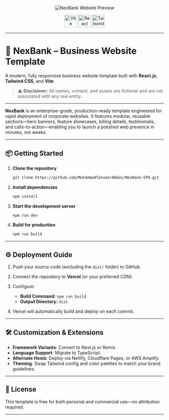 <p align="center">
  <img src="https://i.postimg.cc/rwzKBrsQ/NexBank.png" alt="NexBank Website Preview"/>
</p>

<div align="center">
  <img src="https://img.shields.io/badge/Vite-646CFF?logo=vite&logoColor=white&style=for-the-badge" height="40" alt="Vite logo"/>
  <img src="https://img.shields.io/badge/React-61DAFB?logo=react&logoColor=black&style=for-the-badge" height="40" alt="React logo"/>
  <img src="https://img.shields.io/badge/Tailwind%20CSS-06B6D4?logo=tailwindcss&logoColor=black&style=for-the-badge" height="40" alt="Tailwind CSS logo"/>
</div>

---

# 🚀 NexBank – Business Website Template

A modern, fully responsive business website template built with **React.js**, **Tailwind CSS**, and **Vite**.

> ⚠️ **Disclaimer:** All names, content, and assets are fictional and are not associated with any real entity.

---

**NexBank** is an enterprise-grade, production-ready template engineered for rapid deployment of corporate websites. It features modular, reusable sections—hero banners, feature showcases, billing details, testimonials, and calls-to-action—enabling you to launch a polished web presence in minutes, not weeks.

---

## 📦 Getting Started

1. **Clone the repository**  
   ```bash
   git clone https://github.com/MuhammadTanveerAbbas/NexBank-SPA.git

2. **Install dependencies**

   ```bash
   npm install
   ```

3. **Start the development server**

   ```bash
   npm run dev
   ```

4. **Build for production**

   ```bash
   npm run build
   ```

---

## ⚙️ Deployment Guide

1. Push your source code (excluding the `dist/` folder) to GitHub.
2. Connect the repository to **Vercel** (or your preferred CDN).
3. Configure:

   * **Build Command:** `npm run build`
   * **Output Directory:** `dist`
4. Vercel will automatically build and deploy on each commit.

---

## 🛠️ Customization & Extensions

* **Framework Variants**: Convert to Next.js or Remix.
* **Language Support**: Migrate to TypeScript.
* **Alternate Hosts**: Deploy via Netlify, Cloudflare Pages, or AWS Amplify.
* **Theming**: Swap Tailwind config and color palettes to match your brand guidelines.

---

## 📄 License

This template is free for both personal and commercial use—no attribution required.

---
